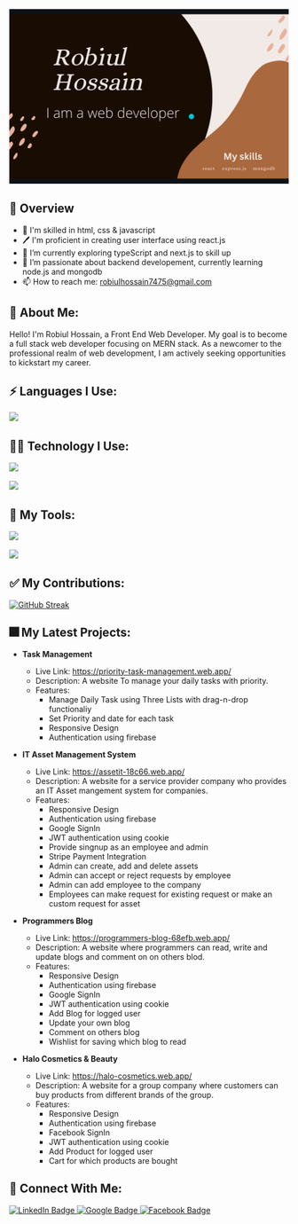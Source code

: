 <div id="header" align="center">
  <img src="https://raw.githubusercontent.com/coder7475/coder7475/main/banner.png"  />
</div>

## 📖 Overview

- 👑 I'm skilled in html, css & javascript
- 🖊️ I'm proficient in creating user interface using react.js
- 🔭 I’m currently exploring typeScript and next.js to skill up
- 🌱 I’m passionate about backend developement, currently learning node.js and mongodb
- 📫 How to reach me: robiulhossain7475@gmail.com

## 🚀 About Me:

Hello! I'm Robiul Hossain, a Front End Web Developer. 
My goal is to become a full stack web developer focusing on MERN stack. 
As a newcomer to the professional realm of web development, I am actively seeking opportunities to kickstart my career.

<!--
**coder7475/coder7475** is a ✨ _special_ ✨ repository because its `README.md` (this file) appears on your GitHub profile.

Here are some ideas to get you started:

- 🤔 I’m thinking about creating
- 👯 I’m looking to collaborate on ...
- 🌱 I’m currently learning ...
- 😄 Pronouns: ...
-  Fun fact: ...
-->
## ⚡ Languages I Use:

<!-- ![](http://github-profile-summary-cards.vercel.app/api/cards/profile-details?username=coder7475&theme=blue_green) -->

![](http://github-profile-summary-cards.vercel.app/api/cards/repos-per-language?username=coder7475&theme=blue_green)
<!-- 
![](http://github-profile-summary-cards.vercel.app/api/cards/productive-time?username=coder7475&theme=blue_green&utcOffset=8) -->


## 👨‍💻 Technology I Use:

<!-- <p>
  <a href="https://skillicons.dev">
    <img src="https://skillicons.dev/icons?i=html,css,javascript" />
  </a>
</p> -->
<p>
  <a href="https://skillicons.dev">
    <img src="https://skillicons.dev/icons?i=tailwindcss,react,materialui" />
  </a>
</p>

<p >
  <a href="https://skillicons.dev">
    <img src="https://skillicons.dev/icons?i=firebase,express,mongodb" />
  </a>
</p>

## 🔧 My Tools:

<p >
  <a href="https://skillicons.dev">
    <img src="https://skillicons.dev/icons?i=linux,vscode,git" />
  </a>
</p>

<p >
  <a href="https://skillicons.dev">
    <img src="https://skillicons.dev/icons?i=postman,vite,github" />
  </a>
</p>


## ✅ My Contributions:

[![GitHub Streak](https://github-readme-streak-stats.herokuapp.com?user=coder7475&theme=vue-dark)](https://git.io/streak-stats)


## 🎆 My Latest Projects:

* <strong>Task Management</strong>
  * Live Link: https://priority-task-management.web.app/
  * Description: A website To manage your daily tasks with priority.
  * Features:
    * Manage Daily Task using Three Lists with drag-n-drop functionaliy
    * Set Priority and date for each task
    * Responsive Design
    * Authentication using firebase    

* <strong>IT Asset Management System</strong>
  * Live Link: https://assetit-18c66.web.app/
  * Description: A website for a service provider company who provides an IT Asset mangement system for companies.
  * Features:
    * Responsive Design
    * Authentication using firebase
    * Google SignIn
    * JWT authentication using cookie
    * Provide singnup as an employee and admin
    * Stripe Payment Integration
    * Admin can create, add and delete assets
    * Admin can accept or reject requests by employee
    * Admin can add employee to the company
    * Employees can make request for existing request or make an custom request for asset

* <strong>Programmers Blog</strong>
  * Live Link: https://programmers-blog-68efb.web.app/
  * Description: A website where programmers can read, write and update blogs and comment on on others blod.
  * Features:
    * Responsive Design
    * Authentication using firebase
    * Google SignIn
    * JWT authentication using cookie
    * Add Blog for logged user
    * Update your own blog
    * Comment on others blog
    * Wishlist for saving which blog to read

* <strong>Halo Cosmetics & Beauty</strong>
  * Live Link: https://halo-cosmetics.web.app/
  * Description: A website for a group company where customers can buy products from different brands of the group.
  * Features:
    * Responsive Design
    * Authentication using firebase
    * Facebook SignIn
    * JWT authentication using cookie
    * Add Product for logged user
    * Cart for which products are bought

## 👥 Connect With Me:

<div id="badges">
  <a href="https://www.linkedin.com/in/robiul-hossain-298298265/">
    <img src="https://img.shields.io/badge/LinkedIn-blue?style=for-the-badge&logo=linkedin&logoColor=white" alt="LinkedIn Badge"/>
  </a>
  
  <a href="mailto:robiulhossain7475@gmail.com">
    <img src="https://img.shields.io/badge/Google-red?style=for-the-badge&logo=google&logoColor=white" alt="Google Badge"/>
  </a>
  
  <a href="https://www.facebook.com/rhfahadchy">
    <img src="https://img.shields.io/badge/Facebook-blue?style=for-the-badge&logo=facebook&logoColor=white" alt="Facebook Badge"/>
  </a>
</div>